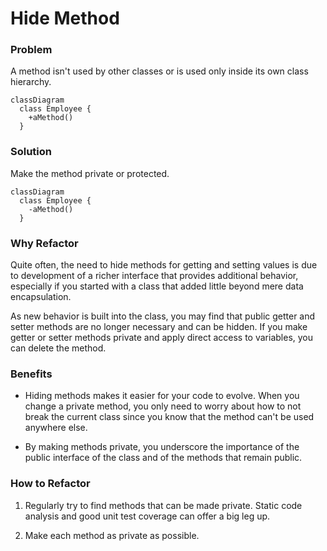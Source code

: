 # Hide Method

### Problem

A method isn't used by other classes or is used only inside its own class hierarchy.

```mermaid
classDiagram
  class Employee {
    +aMethod()
  }
```

### Solution

Make the method private or protected.

```mermaid
classDiagram
  class Employee {
    -aMethod()
  }
```

### Why Refactor

Quite often, the need to hide methods for getting and setting values is due to development of a richer interface that provides additional behavior, especially if you started with a class that added little beyond mere data encapsulation.

As new behavior is built into the class, you may find that public getter and setter methods are no longer necessary and can be hidden. If you make getter or setter methods private and apply direct access to variables, you can delete the method.

### Benefits
- Hiding methods makes it easier for your code to evolve. When you change a private method, you only need to worry about how to not break the current class since you know that the method can't be used anywhere else.

- By making methods private, you underscore the importance of the public interface of the class and of the methods that remain public.

### How to Refactor

1. Regularly try to find methods that can be made private. Static code analysis and good unit test coverage can offer a big leg up.

2. Make each method as private as possible.
